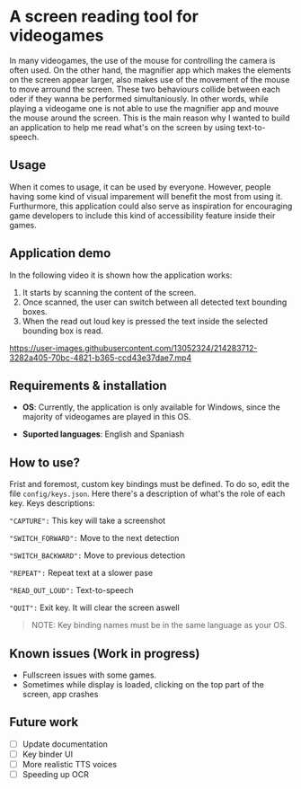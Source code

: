 # A screen reading tool for videogames

In many videogames, the use of the mouse for controlling the camera is often used. On the other hand, the magnifier app which makes the elements on the screen appear larger, also makes use of the movement of the mouse to move arround the screen. These two behaviours collide between each oder if they wanna be performed simultaniously. In other words, while playing a videogame one is not able to use the magnifier app and mouve the mouse around the screen. 
This is the main reason why I wanted to build an application to help me read what's on the screen by using text-to-speech.

## Usage
When it comes to usage, it can be used by everyone. However, people having some kind of visual imparement will benefit the most from using it. Furthurmore, this application could also serve as inspiration for encouraging game developers to include this kind of accessibility feature inside their games. 

## Application demo
In the following video it is shown how the application works:
1. It starts by scanning the content of the screen.
2. Once scanned, the user can switch between all detected text bounding boxes.
3. When the read out loud key is pressed the text inside the selected bounding box is read. 

https://user-images.githubusercontent.com/13052324/214283712-3282a405-70bc-4821-b365-ccd43e37dae7.mp4


## Requirements & installation
- **OS**: Currently, the application is only available for Windows, since the majority of videogames are played in this OS. 

- **Suported languages**: English and Spaniash

## How to use?
Frist and foremost, custom key bindings must be defined. To do so, edit the file `config/keys.json`. Here there's a description of what's the role of each key.
Keys descriptions:

`"CAPTURE":` This key will take a screenshot

`"SWITCH_FORWARD":` Move to the next detection 

 `"SWITCH_BACKWARD":` Move to previous detection
 
 `"REPEAT":` Repeat text at a slower pase 
 
 `"READ_OUT_LOUD":` Text-to-speech 
 
 `"QUIT":` Exit key. It will clear the screen aswell

> NOTE: Key binding names must be in the same language as your OS.

## Known issues (Work in progress)
- Fullscreen issues with some games.
- Sometimes while display is loaded, clicking on the top part of the screen, app crashes

## Future work
- [ ] Update documentation
- [ ] Key binder UI
- [ ] More realistic TTS voices
- [ ] Speeding up OCR
